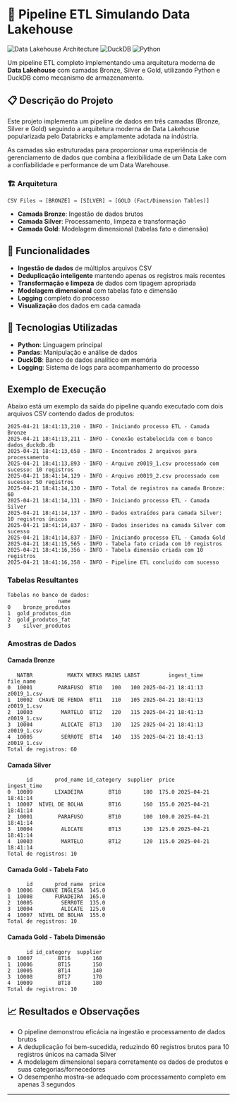 # 🌊 Pipeline ETL Simulando Data Lakehouse

![Data Lakehouse Architecture](https://img.shields.io/badge/Architecture-Data%20Lakehouse-blue)
![DuckDB](https://img.shields.io/badge/Database-DuckDB-orange)
![Python](https://img.shields.io/badge/Language-Python%203-green)

Um pipeline ETL completo implementando uma arquitetura moderna de **Data Lakehouse** com camadas Bronze, Silver e Gold, utilizando Python e DuckDB como mecanismo de armazenamento.

## 📋 Descrição do Projeto

Este projeto implementa um pipeline de dados em três camadas (Bronze, Silver e Gold) seguindo a arquitetura moderna de Data Lakehouse popularizada pelo Databricks e amplamente adotada na indústria.

As camadas são estruturadas para proporcionar uma experiência de gerenciamento de dados que combina a flexibilidade de um Data Lake com a confiabilidade e performance de um Data Warehouse.

### 🏗️ Arquitetura

```
CSV Files → [BRONZE] → [SILVER] → [GOLD (Fact/Dimension Tables)]
```

- **Camada Bronze**: Ingestão de dados brutos
- **Camada Silver**: Processamento, limpeza e transformação
- **Camada Gold**: Modelagem dimensional (tabelas fato e dimensão)

## 🔧 Funcionalidades

- **Ingestão de dados** de múltiplos arquivos CSV
- **Deduplicação inteligente** mantendo apenas os registros mais recentes
- **Transformação e limpeza** de dados com tipagem apropriada
- **Modelagem dimensional** com tabelas fato e dimensão
- **Logging** completo do processo
- **Visualização** dos dados em cada camada

## 🚀 Tecnologias Utilizadas

- **Python**: Linguagem principal
- **Pandas**: Manipulação e análise de dados
- **DuckDB**: Banco de dados analítico em memória
- **Logging**: Sistema de logs para acompanhamento do processo

## Exemplo de Execução

Abaixo está um exemplo da saída do pipeline quando executado com dois arquivos CSV contendo dados de produtos:

```
2025-04-21 18:41:13,210 - INFO - Iniciando processo ETL - Camada Bronze
2025-04-21 18:41:13,211 - INFO - Conexão estabelecida com o banco dados_duckdb.db
2025-04-21 18:41:13,658 - INFO - Encontrados 2 arquivos para processamento
2025-04-21 18:41:13,893 - INFO - Arquivo z0019_1.csv processado com sucesso: 10 registros
2025-04-21 18:41:14,129 - INFO - Arquivo z0019_2.csv processado com sucesso: 50 registros
2025-04-21 18:41:14,130 - INFO - Total de registros na camada Bronze: 60
2025-04-21 18:41:14,131 - INFO - Iniciando processo ETL - Camada Silver
2025-04-21 18:41:14,137 - INFO - Dados extraídos para camada Silver: 10 registros únicos
2025-04-21 18:41:14,837 - INFO - Dados inseridos na camada Silver com sucesso
2025-04-21 18:41:14,837 - INFO - Iniciando processo ETL - Camada Gold
2025-04-21 18:41:15,565 - INFO - Tabela fato criada com 10 registros
2025-04-21 18:41:16,356 - INFO - Tabela dimensão criada com 10 registros
2025-04-21 18:41:16,358 - INFO - Pipeline ETL concluído com sucesso
```

### Tabelas Resultantes

```
Tabelas no banco de dados:
                name
0    bronze_produtos
1  gold_produtos_dim
2  gold_produtos_fat
3    silver_produtos
```

### Amostras de Dados

#### Camada Bronze
```
   NATBR           MAKTX WERKS MAINS LABST         ingest_time    file_name
0  10001        PARAFUSO  BT10   100   100 2025-04-21 18:41:13  z0019_1.csv
1  10002  CHAVE DE FENDA  BT11   110   105 2025-04-21 18:41:13  z0019_1.csv
2  10003         MARTELO  BT12   120   115 2025-04-21 18:41:13  z0019_1.csv
3  10004         ALICATE  BT13   130   125 2025-04-21 18:41:13  z0019_1.csv
4  10005         SERROTE  BT14   140   135 2025-04-21 18:41:13  z0019_1.csv
Total de registros: 60
```

#### Camada Silver
```
      id       prod_name id_category  supplier  price         ingest_time
0  10009       LIXADEIRA        BT18       180  175.0 2025-04-21 18:41:14
1  10007  NÍVEL DE BOLHA        BT16       160  155.0 2025-04-21 18:41:14
2  10001        PARAFUSO        BT10       100  100.0 2025-04-21 18:41:14
3  10004         ALICATE        BT13       130  125.0 2025-04-21 18:41:14
4  10003         MARTELO        BT12       120  115.0 2025-04-21 18:41:14
Total de registros: 10
```

#### Camada Gold - Tabela Fato
```
      id       prod_name  price
0  10006   CHAVE INGLESA  145.0
1  10008       FURADEIRA  165.0
2  10005         SERROTE  135.0
3  10004         ALICATE  125.0
4  10007  NÍVEL DE BOLHA  155.0
Total de registros: 10
```

#### Camada Gold - Tabela Dimensão
```
      id id_category  supplier
0  10007        BT16       160
1  10006        BT15       150
2  10005        BT14       140
3  10008        BT17       170
4  10009        BT18       180
Total de registros: 10
```

## 📈 Resultados e Observações

- O pipeline demonstrou eficácia na ingestão e processamento de dados brutos
- A deduplicação foi bem-sucedida, reduzindo 60 registros brutos para 10 registros únicos na camada Silver
- A modelagem dimensional separa corretamente os dados de produtos e suas categorias/fornecedores
- O desempenho mostra-se adequado com processamento completo em apenas 3 segundos

---